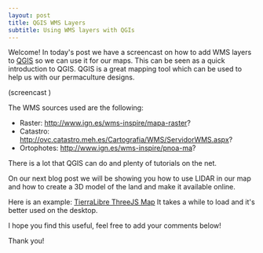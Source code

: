 ```yaml
---
layout: post
title: QGIS WMS Layers
subtitle: Using WMS layers with QGIs
---
```

Welcome!
In today's post we have a screencast on how to add WMS layers to [QGIS](https://www.qgis.org) so we can use it for our maps. This can be seen as a quick introduction to QGIS.
QGIS is a great mapping tool which can be used to help us with our permaculture designs.

(screencast ) 

The WMS sources used are the following:
- Raster: http://www.ign.es/wms-inspire/mapa-raster?
- Catastro: http://ovc.catastro.meh.es/Cartografia/WMS/ServidorWMS.aspx?
- Ortophotes: http://www.ign.es/wms-inspire/pnoa-ma?

There is a lot that QGIS can do and plenty of tutorials on the net.

On our next blog post we will be showing you how to use LIDAR in our map and how to create a 3D model of the land and make it available online.

Here is an example: [TierraLibre ThreeJS Map](https://tierralibre.github.io/threejs/tierralibre.html) It takes a while to load and it's better used on the desktop.

I hope you find this useful, feel free to add your comments below!

Thank you!



